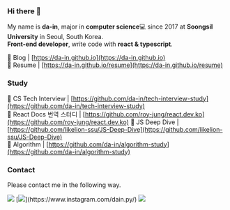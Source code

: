### Hi there 👋
My name is **da-in**, major in **computer science**💻 since 2017 at **Soongsil University** in Seoul, South Korea.  
**Front-end developer**, write code with **react & typescript**.

📂 Blog | [https://da-in.github.io](https://da-in.github.io)  
🌈 Resume | [https://da-in.github.io/resume](https://da-in.github.io/resume)  

### Study
📖 CS Tech Interview | [https://github.com/da-in/tech-interview-study](https://github.com/da-in/tech-interview-study)  
📖 React Docs 번역 스터디 | [https://github.com/roy-jung/react.dev.ko](https://github.com/roy-jung/react.dev.ko)
📖 JS Deep Dive | [https://github.com/likelion-ssu/JS-Deep-Dive](https://github.com/likelion-ssu/JS-Deep-Dive)  
📖 Algorithm | [https://github.com/da-in/algorithm-study](https://github.com/da-in/algorithm-study)

### Contact
Please contact me in the following way.

[![](http://img.shields.io/badge/-github.io-181717?style=flat-square&logo=GitHub&logoColor=white&link=https://da-in.github.io)](https://da-in.github.io)
[![](http://img.shields.io/badge/-instagram-E4405F?style=flat-square&logo=instagram&logoColor=white&link="https://www.instagram.com/dain.py/")](https://www.instagram.com/dain.py/)
[![](http://img.shields.io/badge/-E--mail-03C75A?style=flat-square&logo=Naver&logoColor=white&link=mailto:talown@naver.com)](mailto:talown@naver.com)

<!-- [![da-in's GitHub stats](https://github-readme-stats.vercel.app/api?username=da-in)](https://github.com/anuraghazra/github-readme-stats)

[![Solved.ac profile](http://mazassumnida.wtf/api/v2/generate_badge?boj=talown)](https://solved.ac/talown) -->

<!--
**da-in/da-in** is a ✨ _special_ ✨ repository because its `README.md` (this file) appears on your GitHub profile.

Here are some ideas to get you started:

- 🔭 I’m currently working on ...
- 🌱 I’m currently learning ...
- 👯 I’m looking to collaborate on ...
- 🤔 I’m looking for help with ...
- 💬 Ask me about ...
- 📫 How to reach me: ...
- 😄 Pronouns: ...
- ⚡ Fun fact: ...
-->

<!--
[![](https://img.shields.io/badge/Gmail-d14836?style=flat-square&logo=Gmail&logoColor=white&link=mailto:dain809@gmail.com)](mailto:dain809@gmail.com)
[![](http://img.shields.io/badge/-facebook-1877F2?style=flat-square&logo=Facebook&logoColor=white&link=https://www.facebook.com/profile.php?id=100005450081761")](https://www.facebook.com/profile.php?id=100005450081761)

<img src="https://img.shields.io/badge/github-181717?style=flat-square&logo=github&logoColor=white">
<img src="https://img.shields.io/badge/git-F05032?style=flat-square&logo=git&logoColor=white">
<img src="https://img.shields.io/badge/react-61DAFB?style=flat-square&logo=react&logoColor=black"> 
<img src="https://img.shields.io/badge/javascript-F7DF1E?style=flat-square&logo=javascript&logoColor=black"> 
<img src="https://img.shields.io/badge/typescript-3178C6?style=flat-square&logo=typescript&logoColor=white"> 
<img src="https://img.shields.io/badge/python-3776AB?style=flat-square&logo=python&logoColor=white"> 
<img src="https://img.shields.io/badge/react native-61DAFB?style=flat-square&logo=react&logoColor=black"> 
<img src="https://img.shields.io/badge/html5-E34F26?style=flat-square&logo=html5&logoColor=white"> 
<img src="https://img.shields.io/badge/css-1572B6?style=flat-square&logo=css3&logoColor=white"> 
 -->
